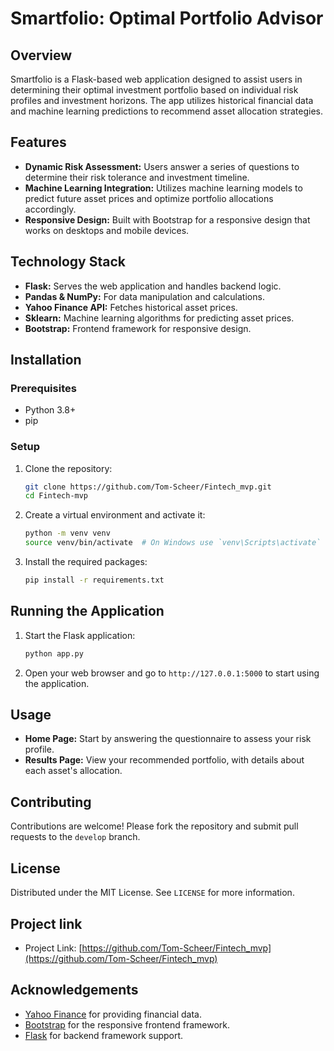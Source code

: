 # Smartfolio: Optimal Portfolio Advisor

## Overview
Smartfolio is a Flask-based web application designed to assist users in determining their optimal investment portfolio based on individual risk profiles and investment horizons. The app utilizes historical financial data and machine learning predictions to recommend asset allocation strategies.

## Features
- **Dynamic Risk Assessment:** Users answer a series of questions to determine their risk tolerance and investment timeline.
- **Machine Learning Integration:** Utilizes machine learning models to predict future asset prices and optimize portfolio allocations accordingly.
- **Responsive Design:** Built with Bootstrap for a responsive design that works on desktops and mobile devices.

## Technology Stack
- **Flask:** Serves the web application and handles backend logic.
- **Pandas & NumPy:** For data manipulation and calculations.
- **Yahoo Finance API:** Fetches historical asset prices.
- **Sklearn:** Machine learning algorithms for predicting asset prices.
- **Bootstrap:** Frontend framework for responsive design.

## Installation

### Prerequisites
- Python 3.8+
- pip

### Setup
1. Clone the repository:
    ```bash
    git clone https://github.com/Tom-Scheer/Fintech_mvp.git
    cd Fintech-mvp
    ```

2. Create a virtual environment and activate it:
    ```bash
    python -m venv venv
    source venv/bin/activate  # On Windows use `venv\Scripts\activate`
    ```

3. Install the required packages:
    ```bash
    pip install -r requirements.txt
    ```

## Running the Application
1. Start the Flask application:
    ```bash
    python app.py
    ```

2. Open your web browser and go to `http://127.0.0.1:5000` to start using the application.

## Usage
- **Home Page:** Start by answering the questionnaire to assess your risk profile.
- **Results Page:** View your recommended portfolio, with details about each asset's allocation.

## Contributing
Contributions are welcome! Please fork the repository and submit pull requests to the `develop` branch.

## License
Distributed under the MIT License. See `LICENSE` for more information.

## Project link
- Project Link: [https://github.com/Tom-Scheer/Fintech_mvp](https://github.com/Tom-Scheer/Fintech_mvp)

## Acknowledgements
- [Yahoo Finance](https://finance.yahoo.com) for providing financial data.
- [Bootstrap](https://getbootstrap.com) for the responsive frontend framework.
- [Flask](https://flask.palletsprojects.com/) for backend framework support.
